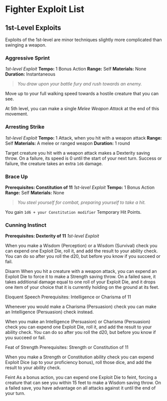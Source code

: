 # Fighter Exploit List

## 1st-Level Exploits
Exploits of the 1st-level are minor techniques slightly more complicated than swinging a weapon.

### Aggressive Sprint
*1st-level Exploit*
**Tempo:** 1 Bonus Action
**Range:** Self
**Materials:** None
**Duration:** Instantaneous

> *You draw upon your battle fury and rush towards an enemy.*

Move up to your full walking speed towards a hostile creature that you can see.

At 5th level, you can make a single *Melee Weapon Attack* at the end of this movement.

### Arresting Strike
*1st-level Exploit*
**Tempo:** 1 Attack, when you hit with a weapon attack
**Range:** Self
**Materials:** A melee or ranged weapon
**Duration:** 1 round

Target creature you hit with a weapon attack makes a Dexterity saving throw. On a failure, its speed is 0 until the start of your next turn. Success or failure, the creature takes an extra `1d6` damage.

### Brace Up
**Prerequisites: Constitution of 11**
*1st-level Exploit*
**Tempo:** 1 Bonus Action
**Range:** Self
**Materials:** None

> *You steel yourself for combat, preparing yourself to take a hit.*

You gain `1d6 + your Constitution modifier` Temporary Hit Points.

### Cunning Instinct
**Prerequisites: Dexterity of 11**
*1st-level Exploit*

When you make a Wisdom (Perception) or a Wisdom (Survival) check you can expend one Exploit Die, roll it, and add the result to your ability check. You can do so after you roll the d20, but before you know if you succeed or fail.

Disarm
When you hit a creature with a weapon attack, you can expend an Exploit Die to force it to make a Strength saving throw. On a failed save, it takes additional damage equal to one roll of your Exploit Die, and it drops one item of your choice that it is currently holding on the ground at its feet.

Eloquent Speech
Prerequisites: Intelligence or Charisma of 11

Whenever you would make a Charisma (Persuasion) check you can make an Intelligence (Persuasion) check instead.

When you make an Intelligence (Persuasion) or Charisma (Persuasion) check you can expend one Exploit Die, roll it, and add the result to your ability check. You can do so after you roll the d20, but before you know if you succeed or fail.

Feat of Strength
Prerequisites: Strength or Constitution of 11

When you make a Strength or Constitution ability check you can expend Exploit Dice (up to your proficiency bonus), roll those dice, and add the result to your ability check.

Feint
As a bonus action, you can expend one Exploit Die to feint, forcing a creature that can see you within 15 feet to make a Wisdom saving throw. On a failed save, you have advantage on all attacks against it until the end of your turn.
